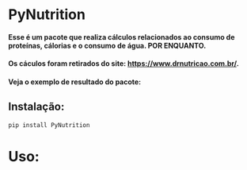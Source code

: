 PyNutrition
===========

#### Esse é um pacote que realiza cálculos relacionados ao consumo de proteínas, cálorias e o consumo de água. POR ENQUANTO.
#### Os cáculos foram retirados do site: https://www.drnutricao.com.br/.
#### Veja o exemplo de resultado do pacote:


## Instalação:

    pip install PyNutrition

# Uso:
